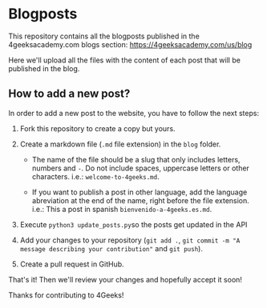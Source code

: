 # Blogposts

This repository contains all the blogposts published in the 4geeksacademy.com blogs section: https://4geeksacademy.com/us/blog

Here we'll upload all the files with the content of each post that will be published in the blog.

## How to add a new post?

In order to add a new post to the website, you have to follow the next steps:

1. Fork this repository to create a copy but yours.

2. Create a markdown file (`.md` file extension) in the `blog` folder.

    + The name of the file should be a slug that only includes letters, numbers and `-`. Do not include spaces, uppercase letters or other characters. i.e.: `welcome-to-4geeks.md`.

    + If you want to publish a post in other language, add the language abreviation at the end of the name, right before the file extension. i.e.: This a post in spanish `bienvenido-a-4geeks.es.md`.

3. Execute `python3 update_posts.py`so the posts get updated in the API    

4. Add your changes to your repository (`git add .`, `git commit -m "A message describing your contribution"` and `git push`).

5. Create a pull request in GitHub.

That's it! Then we'll review your changes and hopefully accept it soon!

Thanks for contributing to 4Geeks!